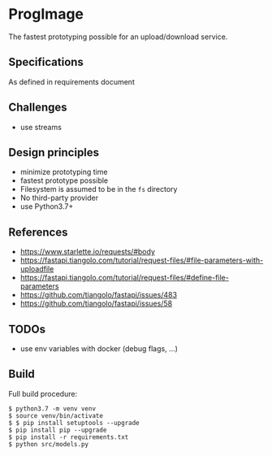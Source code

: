 # ProgImage
The fastest prototyping possible for an upload/download service.

## Specifications
As defined in requirements document

## Challenges
* use streams

## Design principles
* minimize prototyping time
* fastest prototype possible
* Filesystem is assumed to be in the `fs` directory
* No third-party provider
* use Python3.7+

## References
* https://www.starlette.io/requests/#body
* https://fastapi.tiangolo.com/tutorial/request-files/#file-parameters-with-uploadfile
* https://fastapi.tiangolo.com/tutorial/request-files/#define-file-parameters
* https://github.com/tiangolo/fastapi/issues/483
* https://github.com/tiangolo/fastapi/issues/58

## TODOs
* use env variables with docker (debug flags, ...)


## Build
Full build procedure:
````
$ python3.7 -m venv venv
$ source venv/bin/activate
$ $ pip install setuptools --upgrade
$ pip install pip --upgrade
$ pip install -r requirements.txt
$ python src/models.py 
````